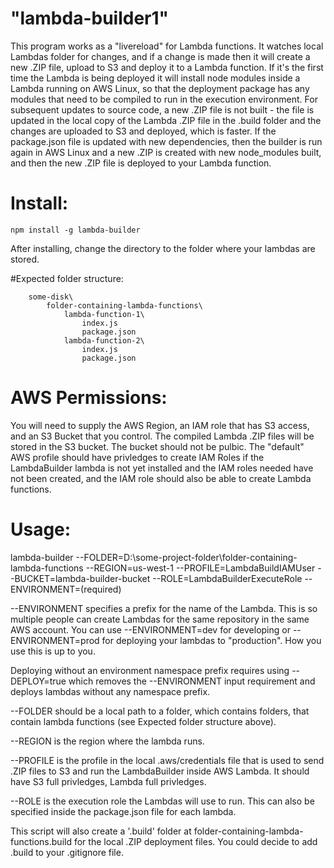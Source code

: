# "lambda-builder1"

This program works as a "livereload" for Lambda functions. It watches local Lambdas folder for changes, and if a change is made
then it will create a new .ZIP file, upload to S3 and deploy it to a Lambda function. If it's the first time the Lambda is being
deployed it will install node modules inside a Lambda running on AWS Linux, so that the deployment package has any modules that need
to be compiled to run in the execution environment. For subsequent updates to source code, a new .ZIP file is not built - the file
is updated in the local copy of the Lambda .ZIP file in the .build folder and the changes are uploaded to S3 and deployed, which is faster. If the package.json file is updated with new dependencies, then the builder is run again in AWS Linux and a new .ZIP is created with new node_modules built, and then the new .ZIP file is deployed to your Lambda function.

# Install:

	npm install -g lambda-builder

After installing, change the directory to the folder where your lambdas are stored.

#Expected folder structure:

		some-disk\
			folder-containing-lambda-functions\
				lambda-function-1\
					index.js
					package.json
				lambda-function-2\
					index.js
					package.json

# AWS Permissions:

You will need to supply the AWS Region, an IAM role that has S3 access, and an S3 Bucket that you control. The compiled Lambda .ZIP files will be stored in the S3 bucket. The bucket should not be pulbic.
The "default" AWS profile should have privledges to create IAM Roles if the LambdaBuilder lambda is not yet installed and the IAM roles needed have not been created, and the IAM role should also be able to create Lambda functions.

# Usage:

lambda-builder --FOLDER=D:\some-project-folder\folder-containing-lambda-functions --REGION=us-west-1 --PROFILE=LambdaBuildIAMUser --BUCKET=lambda-builder-bucket --ROLE=LambdaBuilderExecuteRole --ENVIRONMENT=(required)

--ENVIRONMENT specifies a prefix for the name of the Lambda. This is so multiple people can create Lambdas for the same repository in the same AWS account. You can use --ENVIRONMENT=dev for developing or --ENVIRONMENT=prod for deploying your lambdas to "production". How you use this is up to you.

Deploying without an environment namespace prefix requires using --DEPLOY=true which removes the --ENVIRONMENT input requirement and deploys lambdas without any namespace prefix.

--FOLDER should be a local path to a folder, which contains folders, that contain lambda functions (see Expected folder structure above).

--REGION is the region where the lambda runs.

--PROFILE is the profile in the local .aws/credentials file that is used to send .ZIP files to S3 and run the LambdaBuilder inside AWS Lambda. It should have S3 full privledges, Lambda full privledges.

--ROLE is the execution role the Lambdas will use to run. This can also be specified inside the package.json file for each lambda.

This script will also create a '.build' folder at folder-containing-lambda-functions\.build for the local .ZIP deployment files. You could decide to add .build to your .gitignore file.

